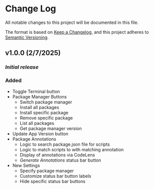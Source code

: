 # Change Log

All notable changes to this project will be documented in this file.

The format is based on [Keep a Changelog](https://keepachangelog.com/en/1.1.0/),
and this project adheres to [Semantic Versioning](https://semver.org/spec/v2.0.0.html).


## v1.0.0 (2/7/2025)

### *Initial release*

### Added

- Toggle Terminal button
- Package Manager Buttons
  - Switch package manager
  - Install all packages
  - Install specific package
  - Remove specific package
  - List all packages
  - Get package manager version
- Update App Version button
- Package Annotations
  - Logic to search package.json file for scripts
  - Logic to match scripts to with matching annotation
  - Display of annotations via CodeLens
  - *Generate Annotations* status bar button
- New Settings
  - Specify package manager
  - Customize status bar button labels
  - Hide specific status bar buttons